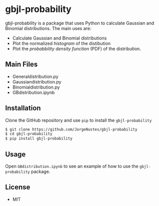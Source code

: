 # gbjl-probability

gbjl-probability is a package that uses Python to calculate Gaussian and Binomial distributions. The main uses are:

  - Calculate Gaussian and Binomial distributions
  - Plot the normalized *histogram* of the distibution
  - Plot the *probabbility density function* (PDF) of the distribution.

## Main Files

  - Generaldistribution.py 
  - Gaussiandistribution.py
  - Binomialdistribution.py
  - GBdistribution.ipynb

## Installation

Clone the GitHub repository and use `pip` to install the `gbjl-probability`

```sh
$ git clone https://github.com/JorgeNustes/gbjl-probability
$ cd gbjl-probability
$ pip install gbjl-probability
```

## Usage 

Open `GBdistribution.ipynb` to see an example of how to use the `gbjl-probability` package.

## License

* MIT